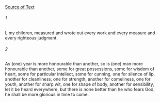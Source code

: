 [Source of Text](https://github.com/scrollmapper/bible_databases_deuterocanonical)

###### 1
I, my children, measured and wrote out every work and every measure and every righteous judgment.

###### 2
As (one) year is more honourable than another, so is (one) man more honourable than another, some for great possessions, some for wisdom of heart, some for particular intellect, some for cunning, one for silence of lip, another for cleanliness, one for strength, another for comeliness, one for youth, another for sharp wit, one for shape of body, another for sensibility, let it be heard everywhere, but there is none better than he who fears God, he shall be more glorious in time to come.